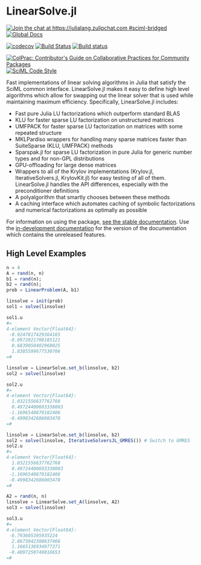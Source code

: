 # LinearSolve.jl
 
[![Join the chat at https://julialang.zulipchat.com #sciml-bridged](https://img.shields.io/static/v1?label=Zulip&message=chat&color=9558b2&labelColor=389826)](https://julialang.zulipchat.com/#narrow/stream/279055-sciml-bridged)
[![Global Docs](https://img.shields.io/badge/docs-SciML-blue.svg)](https://docs.sciml.ai/LinearSolve/stable/)

[![codecov](https://codecov.io/gh/SciML/LinearSolve.jl/branch/main/graph/badge.svg)](https://app.codecov.io/gh/SciML/LinearSolve.jl)
[![Build Status](https://github.com/SciML/LinearSolvers.jl/workflows/CI/badge.svg)](https://github.com/SciML/LinearSolvers.jl/actions?query=workflow%3ACI)
[![Build status](https://badge.buildkite.com/74699764ce224514c9632e2750e08f77c6d174c5ba7cd38297.svg?branch=main)](https://buildkite.com/julialang/linearsolve-dot-jl)

[![ColPrac: Contributor's Guide on Collaborative Practices for Community Packages](https://img.shields.io/badge/ColPrac-Contributor%27s%20Guide-blueviolet)](https://github.com/SciML/ColPrac)
[![SciML Code Style](https://img.shields.io/static/v1?label=code%20style&message=SciML&color=9558b2&labelColor=389826)](https://github.com/SciML/SciMLStyle)

Fast implementations of linear solving algorithms in Julia that satisfy the SciML
common interface. LinearSolve.jl makes it easy to define high level algorithms
which allow for swapping out the linear solver that is used while maintaining
maximum efficiency. Specifically, LinearSolve.jl includes:

  - Fast pure Julia LU factorizations which outperform standard BLAS
  - KLU for faster sparse LU factorization on unstructured matrices
  - UMFPACK for faster sparse LU factorization on matrices with some repeated structure
  - MKLPardiso wrappers for handling many sparse matrices faster than SuiteSparse (KLU, UMFPACK) methods
  - Sparspak.jl for sparse LU factorization in pure Julia for generic number types and for non-GPL distributions
  - GPU-offloading for large dense matrices
  - Wrappers to all of the Krylov implementations (Krylov.jl, IterativeSolvers.jl, KrylovKit.jl) for easy
    testing of all of them. LinearSolve.jl handles the API differences, especially with the preconditioner
    definitions
  - A polyalgorithm that smartly chooses between these methods
  - A caching interface which automates caching of symbolic factorizations and numerical factorizations
    as optimally as possible

For information on using the package,
[see the stable documentation](https://docs.sciml.ai/LinearSolve/stable/). Use the
[in-development documentation](https://docs.sciml.ai/LinearSolve/dev/) for the version of
the documentation which contains the unreleased features.

## High Level Examples

```julia
n = 4
A = rand(n, n)
b1 = rand(n);
b2 = rand(n);
prob = LinearProblem(A, b1)

linsolve = init(prob)
sol1 = solve(linsolve)

sol1.u
#=
4-element Vector{Float64}:
 -0.9247817429364165
 -0.0972021708185121
  0.6839050402960025
  1.8385599677530706
=#

linsolve = LinearSolve.set_b(linsolve, b2)
sol2 = solve(linsolve)

sol2.u
#=
4-element Vector{Float64}:
  1.0321556637762768
  0.49724400693338083
 -1.1696540870182406
 -0.4998342686003478
=#

linsolve = LinearSolve.set_b(linsolve, b2)
sol2 = solve(linsolve, IterativeSolversJL_GMRES()) # Switch to GMRES
sol2.u
#=
4-element Vector{Float64}:
  1.0321556637762768
  0.49724400693338083
 -1.1696540870182406
 -0.4998342686003478
=#

A2 = rand(n, n)
linsolve = LinearSolve.set_A(linsolve, A2)
sol3 = solve(linsolve)

sol3.u
#=
4-element Vector{Float64}:
 -6.793605395935224
  2.8673042300837466
  1.1665136934977371
 -0.4097250749016653
=#
```
